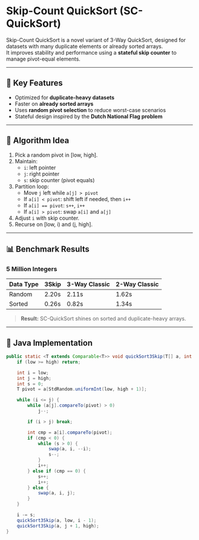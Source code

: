 # Skip-Count QuickSort (SC-QuickSort)

Skip-Count QuickSort is a novel variant of 3-Way QuickSort, designed for 
datasets with many duplicate elements or already sorted arrays.  
It improves stability and performance using a **stateful skip counter** 
to manage pivot-equal elements.

---

## 🚀 Key Features
- Optimized for **duplicate-heavy datasets**
- Faster on **already sorted arrays**
- Uses **random pivot selection** to reduce worst-case scenarios
- Stateful design inspired by the **Dutch National Flag problem**

---

## 🧩 Algorithm Idea

1. Pick a random pivot in [low, high].
2. Maintain:
   - `i`: left pointer
   - `j`: right pointer
   - `s`: skip counter (pivot equals)
3. Partition loop:
   - Move `j` left while `a[j] > pivot`
   - If `a[i] < pivot`: shift left if needed, then `i++`
   - If `a[i] == pivot`: `s++`, `i++`
   - If `a[i] > pivot`: swap `a[i]` and `a[j]`
4. Adjust `i` with skip counter.
5. Recurse on [low, i) and (j, high].

---

## 📊 Benchmark Results

### 5 Million Integers

| Data Type    | 3Skip | 3-Way Classic | 2-Way Classic |
|--------------|-------|---------------|---------------|
| Random       | 2.20s | 2.11s         | 1.62s         |
| Sorted       | 0.26s | 0.82s         | 1.34s         |

> **Result:** SC-QuickSort shines on sorted and duplicate-heavy arrays.

---

## 📌 Java Implementation

```java
public static <T extends Comparable<T>> void quickSort3Skip(T[] a, int low, int high) {
    if (low >= high) return;

    int i = low;
    int j = high;
    int s = 0;
    T pivot = a[StdRandom.uniformInt(low, high + 1)];

    while (i <= j) {
        while (a[j].compareTo(pivot) > 0)
            j--;

        if (i > j) break;

        int cmp = a[i].compareTo(pivot);
        if (cmp < 0) {
            while (s > 0) {
                swap(a, i, --i);
                s--;
            }
            i++;
        } else if (cmp == 0) {
            s++;
            i++;
        } else {
            swap(a, i, j);
        }
    }

    i -= s;
    quickSort3Skip(a, low, i - 1);
    quickSort3Skip(a, j + 1, high);
}
